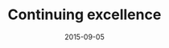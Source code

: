 ---
layout: info
date:   2015-09-05
type: "main-about"
section: 3


title:  "Continuing excellence"

info: "The society serves to maintain and enhance the University of Melbourne’s position as Australia’s leading university with a global reputation"

info-item1: "By bringing scholars and practitioners together to create new ways of thinking in the area of business and economics."

info-item2: "A current website with material of relevance to students which makes available the proceedings and key documents that embody our society."

info-item3: "Website displays where graduate students have been placed after their studies."

info-item4: "Students are offered access to alumni who may be able to assist them with progressing their scholarly endeavours."

info-item5: "Students are provided with the opportunity to have their work peer reviewed through relevant content experts which the society will be able to access through alumni."

info-item6: "Students are provided with mentors who can coach them in the key areas of teaching and research so that they achieve academic and teaching excellence."

info-item7: "Annual or biannual conference organised by the society, bringing in renowned keynote speakers. This conference will also allow students to have their work evaluated by the senior academics across the faculty."

info-item8: "Keynote speakers from our conference become adjunct patrons and work with the society’s committee to promote the society to global audience."

---